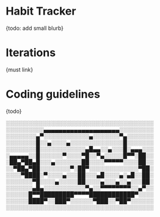# Habit Tracker
{todo: add small blurb}

# Iterations
{must link}

# Coding guidelines
{todo}


░░░░░░░░░░░░░░░░░░░░░░░░░░░░░░░░░░░░░░░    
░░░░░░░░░░▄▄▄▄▄▄▄▄▄▄▄▄▄▄▄▄▄▄▄▄░░░░░░░░░    
░░░░░░░░▄▀░░░░░░░░░░░░▄░░░░░░░▀▄░░░░░░░    
░░░░░░░░█░░▄░░░░▄░░░░░░░░░░░░░░█░░░░░░░    
░░░░░░░░█░░░░░░░░░░░░▄█▄▄░░▄░░░█░▄▄▄░░░    
░▄▄▄▄▄░░█░░░░░░▀░░░░▀█░░▀▄░░░░░█▀▀░██░░    
░██▄▀██▄█░░░▄░░░░░░░██░░░░▀▀▀▀▀░░░░██░░    
░░▀██▄▀██░░░░░░░░▀░██▀░░░░░░░░░░░░░▀██░    
░░░░▀████░▀░░░░▄░░░██░░░▄█░░░░▄░▄█░░██░     
░░░░░░░▀█░░░░▄░░░░░██░░░░▄░░░▄░░▄░░░██░    
░░░░░░░▄█▄░░░░░░░░░░░▀▄░░▀▀▀▀▀▀▀▀░░▄▀░░    
░░░░░░█▀▀█████████▀▀▀▀████████████▀░░░░    
░░░░░░████▀░░███▀░░░░░░▀███░░▀██▀░░░░░░    
░░░░░░░░░░░░░░░░░░░░░░░░░░░░░░░░░░░░░░░    